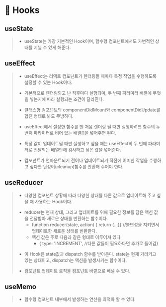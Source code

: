 # 🧷 Hooks

## useState
> + useState는 가장 기본적인 Hook이며, 함수형 컴포넌트에서도 가변적인 상태를 지닐 수 있게 해준다.

## useEffect
> + useEffect는 리액트 컴포넌트가 렌더링될 때마다 특정 작업을 수행하도록 설정할 수 있는 Hook이다.
> * 기본적으로 렌더링되고 난 직후마다 실행되며, 두 번째 파라미터 배열에 무엇을 넣는지에 따라 실행되는 조건이 달라진다.
> - 클래스형 컴포넌트의 componentDidMount와 componentDidUpdate를 합친 형태로 봐도 무방하다.
> * useEffect에서 설정한 함수를 맨 처음 렌더링 될 때만 실행하려면 함수의 두 번째 파라미터로 비어 있는 배열[]을 넣어주면 된다.
> + 특정 값이 업데이트될 때만 실행하고 싶을 때는 useEffect의 두 번째 파라미터로 전달되는 배열안에 검사하고 싶은 값을 넣어준다.
> - 컴포넌트가 언마운트되기 전이나 업데이트되기 직전에 어떠한 작업을 수행하고 싶다면 뒷정이(cleanup)함수를 반환해 주어야 한다.

## useReducer
> + 다양한 컴포넌트 상황에 따라 다양한 상태를 다른 값으로 업데이트해 주고 싶을 때 사용하는 Hook이다.
> - reducer는 현재 상태, 그리고 업데이트를 위해 필요한 정보를 담은 액션 값을 전달받아 새로운 상태를 반환하는 함수이다.
>   - function reducer(state, action) { return {...}} //불변성을 지키면서 업데이트한 새로운 상태를 반환한다.
>   - 액션 값은 주로 다음과 같은 형태로 이루어져 있다
>       - { type: 'INCREMENT', //다른 값들이 필요하다면 추가로 들어감}
> * 이 Hook은 state값과 dispatch 함수를 받아온다. state는 현재 가리키고 있는 상태이고, dispatch는 액션을 발생시키는 함수이다.
> + 컴포넌트 업데이트 로직을 컴포넌트 바깥으로 빼낼 수 있다.

## useMemo
> + 함수형 컴포넌트 내부에서 발생하는 연산을 최적화 할 수 있다.
